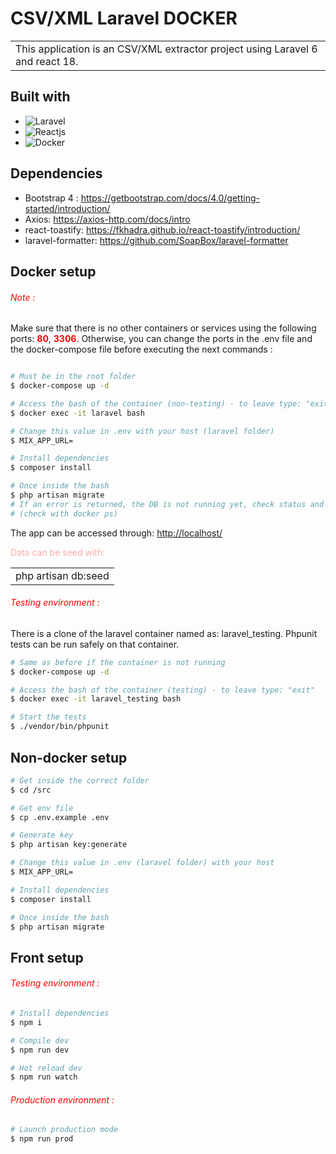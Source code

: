 # CSV/XML Laravel DOCKER

<table>
<tr>
<td>
  This application is an CSV/XML extractor project using Laravel 6 and react 18.
</td>
</tr>
</table>

## Built with

- ![Laravel](https://img.shields.io/badge/laravel-16181D.svg?style=for-the-badge&logo=laravel&logoColor=#191A1A)
- ![Reactjs](https://img.shields.io/badge/React.js-16181D.svg?style=for-the-badge&logo=react&logoColor=BDF0FD)
- ![Docker](https://img.shields.io/badge/Docker-16181D.svg?style=for-the-badge&logo=docker&logoColor=BDF0FD)

## Dependencies

- Bootstrap 4 : https://getbootstrap.com/docs/4.0/getting-started/introduction/
- Axios: https://axios-http.com/docs/intro
- react-toastify: https://fkhadra.github.io/react-toastify/introduction/
- laravel-formatter: https://github.com/SoapBox/laravel-formatter

## Docker setup

<h6 style="color:red">Note :</h6>
<p>Make sure that there is no other containers or services using the following ports: <b style="color: red">80</b>, <b style="color: red">3306</b>. Otherwise, you can change the ports in the .env file and the docker-compose file before executing the next commands : </p>

```bash

# Must be in the root folder
$ docker-compose up -d

# Access the bash of the container (non-testing) - to leave type: "exit"
$ docker exec -it laravel bash  

# Change this value in .env with your host (laravel folder)
$ MIX_APP_URL=

# Install dependencies
$ composer install

# Once inside the bash
$ php artisan migrate
# If an error is returned, the DB is not running yet, check status and try again
# (check with docker ps)
```

<p>The app can be accessed through: <a href="http://localhost/">http://localhost/</a></p>
<p style="color: #ffacac">Data can be seed with: </p>

<table>
<tr>
<td>
  php artisan db:seed
</td>
</tr>
</table>

<h6 style="color: red">Testing environment : </h6>
<p>There is a clone of the laravel container named as: laravel_testing. Phpunit tests can be run safely on that container.</p>

```bash
# Same as before if the container is not running
$ docker-compose up -d

# Access the bash of the container (testing) - to leave type: "exit"
$ docker exec -it laravel_testing bash

# Start the tests
$ ./vendor/bin/phpunit
```

## Non-docker setup

```bash
# Get inside the correct folder
$ cd /src

# Get env file
$ cp .env.example .env

# Generate key
$ php artisan key:generate

# Change this value in .env (laravel folder) with your host
$ MIX_APP_URL=

# Install dependencies
$ composer install

# Once inside the bash
$ php artisan migrate
```

## Front setup

<h6 style="color: red">Testing environment : </h6>

```bash
# Install dependencies
$ npm i

# Compile dev
$ npm run dev

# Hot reload dev
$ npm run watch
```

<h6 style="color: red">Production environment : </h6>

```bash
# Launch production mode
$ npm run prod
```
